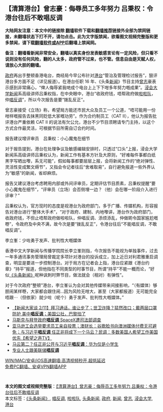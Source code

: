  <h2>【清算港台】曾志豪：侮辱员工多年努力 吕秉权：令港台往后不敢唱反调</h2> <p class="notice"><b>大陆网友注意：本文中的链接除 <a href="https://github.com/bannedbook/fanqiang" >翻墙</a>软件下载和<a href="https://github.com/killgcd/justmysocks/blob/master/README.md">翻墙推荐</a>链接外全部为禁网链接，未翻墙状态下打不开，请勿点击。此为文字版禁闻，欲看图文视频完整版和更多禁闻，请下载<a href="https://github.com/bannedbook/fanqiang">翻墙软件或APP</a>后翻墙上禁闻网。</p><p>备注：翻墙看新闻非常安全，翻墙以真实身份发表敏感言论有一定风险，但只看不说则没有任何风险，翻的人太多，政府管不过来，也不管。信息自由是天赋人权，请放心大胆的翻墙。</b></p>  <div class="entry">  <p><a href="https://www.bannedbook.org/bnews/tag/%e6%94%bf%e5%ba%9c/" class="st_tag internal_tag" rel="tag" title="标签 政府 下的日志">政府</a>再出手整顿香港电台，商经局今早公布针对<a href="https://www.bannedbook.org/bnews/tag/%E6%B8%AF%E5%8F%B0/" class="st_tag internal_tag" rel="tag" title="标签 港台 下的日志">港台</a>“管治及管理检讨报告”，狠评港台多方面不足（详见报道）。在港台任职 16 年、《头条<span class='wp_keywordlink_affiliate'><a href="https://www.bannedbook.org/" title="新闻">新闻</a></span>》节目主持<a href="https://www.bannedbook.org/bnews/tag/%e6%9b%be%e5%bf%97/" class="st_tag internal_tag" rel="tag" title="标签 曾志 下的日志">曾志</a>豪表示感到非常痛心，“俾人侮辱紧我哋成个电台上上下下咁多年努力嘅成果”。<a href="https://www.bannedbook.org/bnews/tag/%E6%B5%B8%E4%BC%9A%E5%A4%A7%E5%AD%A6/" class="st_tag internal_tag" rel="tag" title="标签 浸会大学 下的日志">浸会大学</a><a href="https://www.bannedbook.org/bnews/tag/%E6%96%B0%E9%97%BB/" class="st_tag internal_tag" rel="tag" title="标签 新闻 下的日志">新闻</a>系高级讲师吕秉权指，在中央眼中，港台“收政府钱，唔帮政府做<a href="https://www.bannedbook.org/bnews/tag/%e5%95%a6%e5%95%a6%e9%98%9f/" class="st_tag internal_tag" rel="tag" title="标签 啦啦队 下的日志">啦啦队</a>，仲<a href="https://www.bannedbook.org/bnews/tag/%E5%94%B1%E5%8F%8D%E8%B0%83/" class="st_tag internal_tag" rel="tag" title="标签 唱反调 下的日志">唱反调</a>”，所以今次报告是要“拨乱反正”。</p> <p>曾志豪接受《立场》称，希望局方能还市民大众及员工一个公道，“唔可能用一份咁样嘅报告去抹黑同贬低大家嘅功劳”。作为合约制员工（CAT II），他认为报告批评港台严重依赖 CAT II 的说法有欠公允，港台不少节目须聘请专门主持，以这个方式合作最灵活，可根据节目所需自订合约时间。</p> <p>报告建议增评审员　吕秉权：小心魔鬼在细节</p>  <p>对于报告提到，港台在处理争议及敏感编辑安排时，只透过“口头”上报，浸会大学新闻系高级讲师吕秉权认为，新闻工作有基本方针及大原则，“好难每件事都白纸黑字写晒出嚟，系无可能”，假如每事都要层层上报，会将新闻工作的“绝对弹性、灵活性变成繁文缛节”，又指会令记者往后“舍难取易”，自行避免报道一些外界认为“敏感”的新闻，省却麻烦。</p> <p>报告又建议港台考虑聘用内部或外间评审员，定期评估节目质素，吕秉权提醒“要小心魔鬼在细节”，“评审员（立场）会否侧埋一边？（他）会在哪一阶段介入进行评审？”</p> <p>吕秉权认为，官方现时的态度是视港台为政府部门，多于广播、传媒机构，形容报告对港台进行“整体大手术”，“对于政府、建制、内地嚟讲，港台作为政府部门，收政府钱，不但止唔帮政府做啦啦队，仲唱反调、添烦添乱，仲做啲令国家尴尬嘅嘢”，令政府及中央不满，故今次是要“拨乱反正”，令港台往后“不能唱反调，不敢唱反调”。</p>  <p>李立峯：少咗勇于发声、批判性大嘅媒体</p> <p>香港中文大学新闻与传播学院院长李立峯则指，今次报告不能视为单独事件，过去一年多通讯事务管理局曾裁定多项针对港台的投诉成立，加上近日对利君雅重启调查，明显是要进一步控制港台。对于局方在记者会上指，港台应紧跟《港台约章》“持平”报道，但他指在不同类型的时事节目，所谓“持平”不能一概而论，“好似<a href="https://www.bannedbook.org/bnews/tag/%E3%80%8A%E5%A4%B4%E6%9D%A1%E6%96%B0%E9%97%BB%E3%80%8B/" class="st_tag internal_tag" rel="tag" title="标签 《头条新闻》 下的日志">《头条新闻》</a>呢种讽刺时弊节目，做法就会（相对）有弹性”。</p> <p>对于今次政府“整顿”港台，李立峯认为会对其他传媒带来间接影响，“（有媒体）够胆闹某样嘢，大家都会跟住闹…因为风险无咁大，甚至（大家都报道）无可能完全唔跟⋯（但依家）就少咗（呢个）勇于发声、批判性大嘅媒体。”</p>  <ul class='op-related-articles' title='相关阅读'> <li><a href='https://www.bannedbook.org/bnews/bannedvideo/20210211/1485836.html' target='_blank'>【新闻大家谈 2/11】拜习通话，谁让步了；世卫诈降？猛然改口；戴两层口罩防护 美中<b>唱反调</b>；美国公社，巴黎怕了</a></li> <li><a href='https://www.bannedbook.org/bnews/comments/20210203/1480342.html' target='_blank'>马斯克与拜登政府<b>唱反调</b> SpaceX遭司法部调查</a></li> <li><a href='https://www.bannedbook.org/bnews/cbnews/20210125/1474407.html' target='_blank'>亚马逊工会选举要求员工亲自投票；澳财长：谷歌脸书向澳洲媒体付费无可避免；与习近平<b>唱反调</b>  任正非将成下一个马云？民调：多数美国人希望工作美国优先【希望之声TV】</a></li> <li><a href='https://www.bannedbook.org/bnews/comments/20210125/1474166.html' target='_blank'>马云第二？任正非公开与习近平<b>唱反调</b>：华为仅是小学生</a></li> <li><a href='https://www.bannedbook.org/bnews/finance/20210101/1458735.html' target='_blank'>专业人士跟美联储<b>唱反调</b></a></li> </ul> <p class="texttj"> <a href="https://github.com/bannedbook/fanqiang/wiki/V2ray%E6%9C%BA%E5%9C%BA" target="_blank">WIN/MAC/安卓/iOS高速翻墙:高清视频秒开,超低延迟</a><br/> <a href="https://github.com/bannedbook/fanqiang/wiki/%E7%A6%81%E9%97%BB%E7%BD%91%E5%AE%89%E5%8D%93%E7%BF%BB%E5%A2%99%E6%96%B0%E9%97%BBAPP" target="_blank">免费PC翻墙、安卓VPN翻墙APP</a></p><p> </p><a name='sharetosocial'></a>       <div><b>本文的图文或视频完整版</b>：<a href='https://www.bannedbook.org/bnews/comments/20210220/1490675.html'>【清算港台】曾志豪：侮辱员工多年努力 吕秉权：令港台往后不敢唱反调</a></div>  </div><!--END ENTRY--> <div class="postfooter"> <div>本文标签：<a href="https://www.bannedbook.org/bnews/tag/%E3%80%8A%E5%A4%B4%E6%9D%A1%E6%96%B0%E9%97%BB%E3%80%8B/" rel="tag">《头条新闻》</a>, <a href="https://www.bannedbook.org/bnews/tag/%E5%94%B1%E5%8F%8D%E8%B0%83/" rel="tag">唱反调</a>, <a href="https://www.bannedbook.org/bnews/tag/%e5%95%a6%e5%95%a6%e9%98%9f/" rel="tag">啦啦队</a>, <a href="https://www.bannedbook.org/bnews/tag/%E5%A4%B4%E6%9D%A1%E6%96%B0%E9%97%BB/" rel="tag">头条新闻</a>, <a href="https://www.bannedbook.org/bnews/tag/%e6%94%bf%e5%ba%9c/" rel="tag">政府</a>, <a href="https://www.bannedbook.org/bnews/tag/%E6%96%B0%E9%97%BB/" rel="tag">新闻</a>, <a href="https://www.bannedbook.org/bnews/tag/%e6%9b%be%e5%bf%97/" rel="tag">曾志</a>, <a href="https://www.bannedbook.org/bnews/tag/%E6%B5%B8%E4%BC%9A%E5%A4%A7%E5%AD%A6/" rel="tag">浸会大学</a>, <a href="https://www.bannedbook.org/bnews/tag/%E6%B8%AF%E5%8F%B0/" rel="tag">港台</a></div>  </div><!--END POSTFOOTER--> 